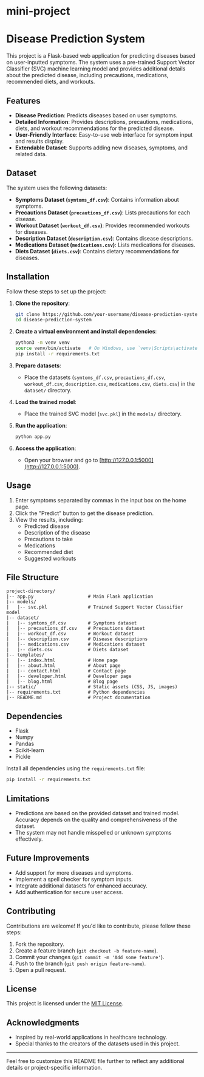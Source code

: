 # mini-project
# Disease Prediction System

This project is a Flask-based web application for predicting diseases based on user-inputted symptoms. The system uses a pre-trained Support Vector Classifier (SVC) machine learning model and provides additional details about the predicted disease, including precautions, medications, recommended diets, and workouts.

## Features

- **Disease Prediction**: Predicts diseases based on user symptoms.
- **Detailed Information**: Provides descriptions, precautions, medications, diets, and workout recommendations for the predicted disease.
- **User-Friendly Interface**: Easy-to-use web interface for symptom input and results display.
- **Extendable Dataset**: Supports adding new diseases, symptoms, and related data.

## Dataset

The system uses the following datasets:

- **Symptoms Dataset (`symtoms_df.csv`)**: Contains information about symptoms.
- **Precautions Dataset (`precautions_df.csv`)**: Lists precautions for each disease.
- **Workout Dataset (`workout_df.csv`)**: Provides recommended workouts for diseases.
- **Description Dataset (`description.csv`)**: Contains disease descriptions.
- **Medications Dataset (`medications.csv`)**: Lists medications for diseases.
- **Diets Dataset (`diets.csv`)**: Contains dietary recommendations for diseases.

## Installation

Follow these steps to set up the project:

1. **Clone the repository**:
   ```bash
   git clone https://github.com/your-username/disease-prediction-system.git
   cd disease-prediction-system
   ```

2. **Create a virtual environment and install dependencies**:
   ```bash
   python3 -m venv venv
   source venv/bin/activate   # On Windows, use `venv\Scripts\activate`
   pip install -r requirements.txt
   ```

3. **Prepare datasets**:
   - Place the datasets (`symtoms_df.csv`, `precautions_df.csv`, `workout_df.csv`, `description.csv`, `medications.csv`, `diets.csv`) in the `dataset/` directory.

4. **Load the trained model**:
   - Place the trained SVC model (`svc.pkl`) in the `models/` directory.

5. **Run the application**:
   ```bash
   python app.py
   ```

6. **Access the application**:
   - Open your browser and go to [http://127.0.0.1:5000](http://127.0.0.1:5000).

## Usage

1. Enter symptoms separated by commas in the input box on the home page.
2. Click the "Predict" button to get the disease prediction.
3. View the results, including:
   - Predicted disease
   - Description of the disease
   - Precautions to take
   - Medications
   - Recommended diet
   - Suggested workouts

## File Structure

```
project-directory/
|-- app.py                    # Main Flask application
|-- models/
|   |-- svc.pkl               # Trained Support Vector Classifier model
|-- dataset/
|   |-- symtoms_df.csv        # Symptoms dataset
|   |-- precautions_df.csv    # Precautions dataset
|   |-- workout_df.csv        # Workout dataset
|   |-- description.csv       # Disease descriptions
|   |-- medications.csv       # Medications dataset
|   |-- diets.csv             # Diets dataset
|-- templates/
|   |-- index.html            # Home page
|   |-- about.html            # About page
|   |-- contact.html          # Contact page
|   |-- developer.html        # Developer page
|   |-- blog.html             # Blog page
|-- static/                   # Static assets (CSS, JS, images)
|-- requirements.txt          # Python dependencies
|-- README.md                 # Project documentation
```

## Dependencies

- Flask
- Numpy
- Pandas
- Scikit-learn
- Pickle

Install all dependencies using the `requirements.txt` file:
```bash
pip install -r requirements.txt
```

## Limitations

- Predictions are based on the provided dataset and trained model. Accuracy depends on the quality and comprehensiveness of the dataset.
- The system may not handle misspelled or unknown symptoms effectively.

## Future Improvements

- Add support for more diseases and symptoms.
- Implement a spell checker for symptom inputs.
- Integrate additional datasets for enhanced accuracy.
- Add authentication for secure user access.

## Contributing

Contributions are welcome! If you'd like to contribute, please follow these steps:

1. Fork the repository.
2. Create a feature branch (`git checkout -b feature-name`).
3. Commit your changes (`git commit -m 'Add some feature'`).
4. Push to the branch (`git push origin feature-name`).
5. Open a pull request.

## License

This project is licensed under the [MIT License](LICENSE).

## Acknowledgments

- Inspired by real-world applications in healthcare technology.
- Special thanks to the creators of the datasets used in this project.

---

Feel free to customize this README file further to reflect any additional details or project-specific information.

